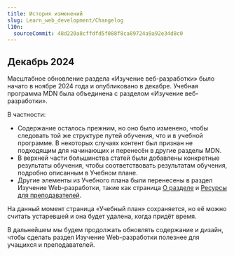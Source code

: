 ```yaml
---
title: История изменений
slug: Learn_web_development/Changelog
l10n:
  sourceCommit: 48d220a8cffdfd5f088f8ca89724a9a92e34d8c0
---
```


## Декабрь 2024

Масштабное обновление раздела «Изучение веб-разработки» было начато в ноябре 2024 года и опубликовано в декабре. Учебная программа MDN была объединена с разделом «Изучение веб-разработки».

В частности:

- Содержание осталось прежним, но оно было изменено, чтобы следовать той же структуре путей обучения, что и в учебной программе. В некоторых случаях контент был признан не подходящим для начинающих и перенесён в другие разделы MDN.
- В верхней части большинства статей были добавлены конкретные результаты обучения, чтобы соответствовать результатам обучения, подробно описанным в Учебном плане.
- Другие элементы из Учебного плана были перенесены в раздел Изучение Web-разработки, такие как страница [О разделе](/ru/docs/Learn_web_development/About) и [Ресурсы для преподавателей](/ru/docs/Learn_web_development/Educators).

На данный момент страница «Учебный план» сохраняется, но её можно считать устаревшей и она будет удалена, когда придёт время.

В дальнейшем мы будем продолжать обновлять содержание и дизайн, чтобы сделать раздел Изучение Web-разработки полезнее для учащихся и преподавателей.
